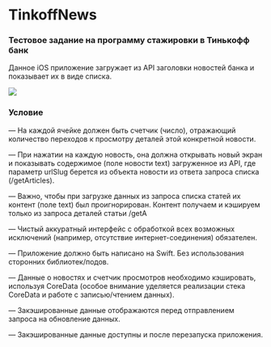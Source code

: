 # TinkoffNews

### Тестовое задание на программу стажировки в Тинькофф банк
Данное iOS приложение загружает из API заголовки новостей банка и показывает их в виде списка. 

![](appPreview/newsFeed)  

### Условие
— На каждой ячейке должен быть счетчик (число), отражающий количество переходов к просмотру деталей этой конкретной новости. 

— При нажатии на каждую новость, она должна открывать новый экран и показывать содержимое (поле новости text) загруженное из API, где параметр urlSlug берется из объекта новости из ответа запроса списка (/getArticles). 

— Важно, чтобы при загрузке данных из запроса списка статей их контент (поле text) был проигнорирован. Контент получаем и кэшируем только из запроса деталей статьи /getA 

— Чистый аккуратный интерфейс с обработкой всех возможных исключений (например, отсутствие интернет-соединения) обязателен. 

— Приложение должно быть написано на Swift. Без использования сторонних библиотек/подов. 

— Данные о новостях и счетчик просмотров необходимо кэшировать, используя CoreData (особое внимание уделяется реализации стека CoreData и работе с записью/чтением данных). 

— Закэшированные данные отображаются перед отправлением запроса на обновление данных. 

— Закэшированные данные доступны и после перезапуска приложения. 

